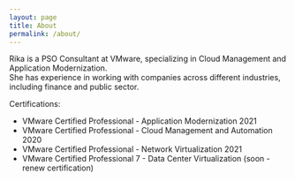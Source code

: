 ```yaml
---
layout: page
title: About
permalink: /about/
---
```


Rika is a PSO Consultant at VMware, specializing in Cloud Management and Application Modernization. </br>She has experience in working with companies across different industries, including finance and public sector. 


Certifications:

* VMware Certified Professional - Application Modernization 2021
* VMware Certified Professional - Cloud Management and Automation 2020
* VMware Certified Professional - Network Virtualization 2021
* VMware Certified Professional 7 - Data Center Virtualization (soon - renew certification)
